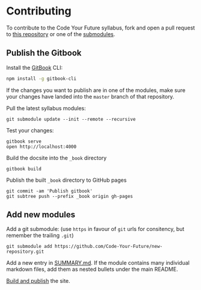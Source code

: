 # Contributing

To contribute to the Code Your Future syllabus, fork and open a pull request to
[this repository](https://github.com/code-your-future/syllabus) or one of the
[submodules](https://github.com/code-your-future/syllabus).

## Publish the Gitbook

Install the [GitBook](https://github.com/GitbookIO/gitbook) CLI:
```sh
npm install -g gitbook-cli
```

If the changes you want to publish are in one of the modules, make sure your
changes have landed into the `master` branch of that repository.

Pull the latest syllabus modules:
```
git submodule update --init --remote --recursive
```

Test your changes:
```
gitbook serve
open http://localhost:4000
```

Build the docsite into the `_book` directory
```
gitbook build
```

Publish the built `_book` directory to GitHub pages
```
git commit -am 'Publish gitbook'
git subtree push --prefix _book origin gh-pages
```

## Add new modules

Add a git submodule: (use `https` in favour of `git` urls for consitency, but remember the trailing `.git`)
```
git submodule add https://github.com/Code-Your-Future/new-repository.git
```

Add a new entry in [SUMMARY.md](https://github.com/Code-Your-Future/syllabus/blob/master/SUMMARY.md).
If the module contains many individual markdown files, add them as nested bullets under the main README.

[Build and publish](#publish-the-gitbook) the site.
